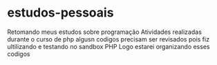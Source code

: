 # estudos-pessoais
Retomando meus estudos sobre programação
Atividades realizadas durante o curso de php
algusn codigos precisam ser revisados pois fiz ultilizando e testando no sandbox PHP 
Logo estarei organizando esses codigos 
